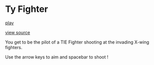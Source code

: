 # Ty Fighter

[play](https://rob-robinson.github.io/ty_fighter/)

[view source](https://github.com/rob-robinson/ty_fighter)

You get to be the pilot of a TIE Fighter shooting at the invading X-wing fighters.

Use the arrow keys to aim and spacebar to shoot !